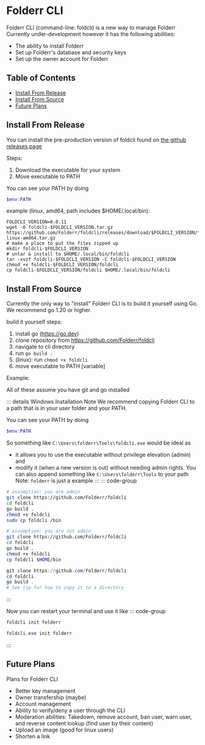 # Folderr CLI <Badge type="warning" text="beta" />

Folderr CLI (command-line: foldcli) is a new way to manage Folderr
Currently under-development however it has the following abilities:
- The ability to install Folderr
- Set up Folderr's database and security keys
- Set up the owner account for Folderr

## Table of Contents

* [Install From Release](#install-from-release)
* [Install From Source](#install-from-source)
* [Future Plans](#future-plans)

## Install From Release

You can install the pre-production version of foldcli found on [the github releases page](https://github.com/Folderr/foldcli/releases)

Steps:
1. Download the executable for your system
2. Move executable to PATH

You can see your PATH by doing
```powershell
$env:PATH
```

example (linux, amd64, path includes $HOME/.local/bin):

```
FOLDCLI_VERSION=0.0.11
wget -O foldcli-$FOLDCLI_VERSION.tar.gz https://github.com/Folderr/foldcli/releases/download/$FOLDCLI_VERSION/foldcli-$FOLDCLI_VERSION-linux-amd64.tar.gz
# make a place to put the files zipped up
mkdir foldcli-$FOLDCLI_VERSION
# untar & install to $HOME/.local/bin/foldcli
tar -xvzf foldcli-$FOLDCLI_VERSION -C foldcli-$FOLDCLI_VERSION
chmod +x foldcli-$FOLDCLI_VERSION/foldcli
cp foldcli-$FOLDCLI_VERSION/foldcli $HOME/.local/bin/foldcli
```
## Install From Source

Currently the only way to "install" Folderr CLI is to build it yourself using Go. We recommend go 1.20 or higher.

build it yourself steps:
1. install go (https://go.dev)
2. clone repository from https://github.com/Folderr/foldcli
3. navigate to cli directory
4. run `go build .`
5. (linux): run `chmod +x foldcli`
6. move executable to PATH [variable] 

Example:

All of these assume you have git and go installed

::: details Windows Installation Note
We recommend copying Folderr CLI to a path that is in your user folder and your PATH.

You can see your PATH by doing
```powershell
$env:PATH
```

So something like `C:\Users\folderr\Tools\foldcli.exe` would be ideal as
- it allows you to use the executable without privilege elevation (admin) and
- modify it (when a new version is out) without needing admin rights.
You can also append something like `C:\Users\folderr\Tools` to your path
Note: `folderr` is just a example
:::
::: code-group
```sh [Linux, Admin]
# assumption: you are admin
git clone https://github.com/Folderr/foldcli
cd foldcli
go build .
chmod +x foldcli
sudo cp foldcli /bin
```
```sh [Linux, Non-Admin]
# assumption: you are not admin
git clone https://github.com/Folderr/foldcli
cd foldcli
go build .
chmod +x foldcli
cp foldcli $HOME/bin
```
```powershell [Windows, PowerShell Core]
git clone https://github.com/Folderr/foldcli
cd foldcli
go build .
# See tip for how to copy it to a directory
```
:::

Now you can restart your terminal and use it like
::: code-group
```sh [Linux]
foldcli init folderr
```
```powershell [Windows]
foldcli.exe init folderr
```
:::
## Future Plans

Plans for Folderr CLI

- Better key management
- Owner transfership (maybe)
- Account management
- Ability to verify/deny a user through the CLI
- Moderation abilities: Takedown, remove account, ban user, warn user, and reverse content lookup (find user by their content)
- Upload an image (good for linux users)
- Shorten a link